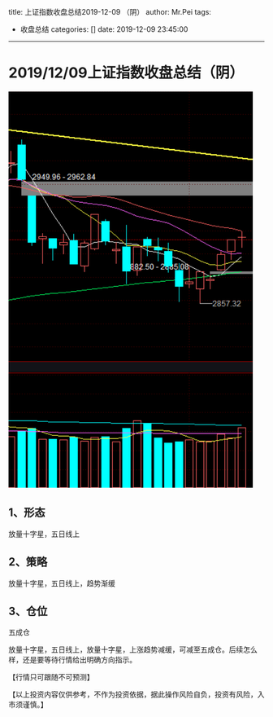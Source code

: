 title: 上证指数收盘总结2019-12-09 （阴）
author: Mr.Pei
tags:

  - 收盘总结
categories: []
date: 2019-12-09  23:45:00
---
# 2019/12/09上证指数收盘总结（阴）

![](https://github.com/Soros1990/markDownImages/blob/master/20191209233740.png?raw=true)

## 1、形态

放量十字星，五日线上

## 2、策略

放量十字星，五日线上，趋势渐缓

## 3、仓位
五成仓

放量十字星，五日线上，放量十字星，上涨趋势减缓，可减至五成仓。后续怎么样，还是要等待行情给出明确方向指示。

【行情只可跟随不可预测】

【以上投资内容仅供参考，不作为投资依据，据此操作风险自负，投资有风险，入市须谨慎。】